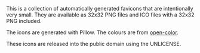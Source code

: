 This is a collection of automatically generated favicons that are intentionally very small. They are available as 32x32 PNG files and ICO files with a 32x32 PNG included.

The icons are generated with Pillow.
The colours are from [open-color](https://github.com/yeun/open-color).

These icons are released into the public domain using the UNLICENSE.